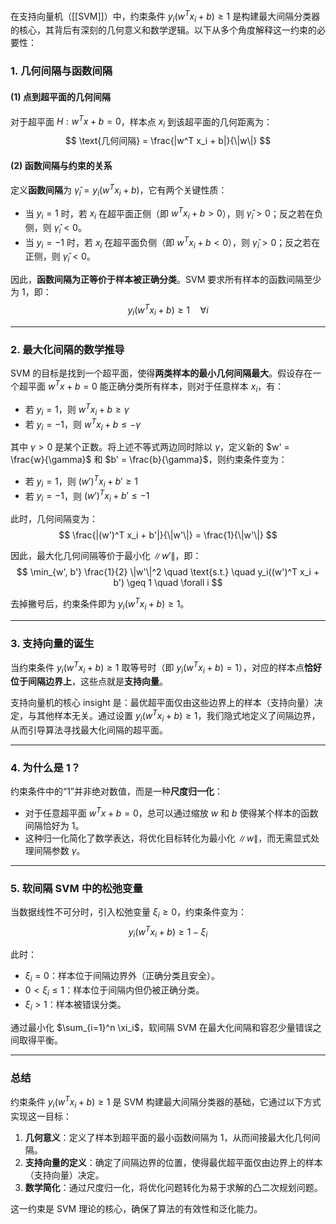
在支持向量机（[[SVM]]）中，约束条件 $y_i(w^T x_i + b) \geq 1$ 是构建最大间隔分类器的核心，其背后有深刻的几何意义和数学逻辑。以下从多个角度解释这一约束的必要性：

### 1. 几何间隔与函数间隔

#### (1) 点到超平面的几何间隔  
对于超平面 $H: w^T x + b = 0$，样本点 $x_i$ 到该超平面的几何距离为：  
$$
\text{几何间隔} = \frac{|w^T x_i + b|}{\|w\|}
$$

#### (2) 函数间隔与约束的关系  
定义**函数间隔**为 $\hat{\gamma}_i = y_i(w^T x_i + b)$，它有两个关键性质：  
- 当 $y_i = 1$ 时，若 $x_i$ 在超平面正侧（即 $w^T x_i + b > 0$），则 $\hat{\gamma}_i > 0$；反之若在负侧，则 $\hat{\gamma}_i < 0$。  
- 当 $y_i = -1$ 时，若 $x_i$ 在超平面负侧（即 $w^T x_i + b < 0$），则 $\hat{\gamma}_i > 0$；反之若在正侧，则 $\hat{\gamma}_i < 0$。  

因此，**函数间隔为正等价于样本被正确分类**。SVM 要求所有样本的函数间隔至少为 1，即：  
$$
y_i(w^T x_i + b) \geq 1 \quad \forall i
$$

---

### 2. 最大化间隔的数学推导

SVM 的目标是找到一个超平面，使得**两类样本的最小几何间隔最大**。假设存在一个超平面 $w^T x + b = 0$ 能正确分类所有样本，则对于任意样本 $x_i$，有：  
- 若 $y_i = 1$，则 $w^T x_i + b \geq \gamma$  
- 若 $y_i = -1$，则 $w^T x_i + b \leq -\gamma$  

其中 $\gamma > 0$ 是某个正数。将上述不等式两边同时除以 $\gamma$，定义新的 $w' = \frac{w}{\gamma}$ 和 $b' = \frac{b}{\gamma}$，则约束条件变为：  
- 若 $y_i = 1$，则 $(w')^T x_i + b' \geq 1$  
- 若 $y_i = -1$，则 $(w')^T x_i + b' \leq -1$  

此时，几何间隔变为：  
$$
\frac{|(w')^T x_i + b'|}{\|w'\|} = \frac{1}{\|w'\|}
$$  

因此，最大化几何间隔等价于最小化 $\|w'\|$，即：  
$$
\min_{w', b'} \frac{1}{2} \|w'\|^2 \quad \text{s.t.} \quad y_i((w')^T x_i + b') \geq 1 \quad \forall i
$$  

去掉撇号后，约束条件即为 $y_i(w^T x_i + b) \geq 1$。

---

### 3. 支持向量的诞生

当约束条件 $y_i(w^T x_i + b) \geq 1$ 取等号时（即 $y_i(w^T x_i + b) = 1$），对应的样本点**恰好位于间隔边界上**，这些点就是**支持向量**。

支持向量机的核心 insight 是：最优超平面仅由这些边界上的样本（支持向量）决定，与其他样本无关。通过设置 $y_i(w^T x_i + b) \geq 1$，我们隐式地定义了间隔边界，从而引导算法寻找最大化间隔的超平面。

---

### 4. 为什么是 1？

约束条件中的“1”并非绝对数值，而是一种**尺度归一化**：

- 对于任意超平面 $w^T x + b = 0$，总可以通过缩放 $w$ 和 $b$ 使得某个样本的函数间隔恰好为 1。  
- 这种归一化简化了数学表达，将优化目标转化为最小化 $\|w\|$，而无需显式处理间隔参数 $\gamma$。

---

### 5. 软间隔 SVM 中的松弛变量

当数据线性不可分时，引入松弛变量 $\xi_i \geq 0$，约束条件变为：  
$$
y_i(w^T x_i + b) \geq 1 - \xi_i
$$  

此时：

- $\xi_i = 0$：样本位于间隔边界外（正确分类且安全）。  
- $0 < \xi_i \leq 1$：样本位于间隔内但仍被正确分类。  
- $\xi_i > 1$：样本被错误分类。  

通过最小化 $\sum_{i=1}^n \xi_i$，软间隔 SVM 在最大化间隔和容忍少量错误之间取得平衡。

---

### 总结

约束条件 $y_i(w^T x_i + b) \geq 1$ 是 SVM 构建最大间隔分类器的基础，它通过以下方式实现这一目标：

1. **几何意义**：定义了样本到超平面的最小函数间隔为 1，从而间接最大化几何间隔。  
2. **支持向量的定义**：确定了间隔边界的位置，使得最优超平面仅由边界上的样本（支持向量）决定。  
3. **数学简化**：通过尺度归一化，将优化问题转化为易于求解的凸二次规划问题。

这一约束是 SVM 理论的核心，确保了算法的有效性和泛化能力。
